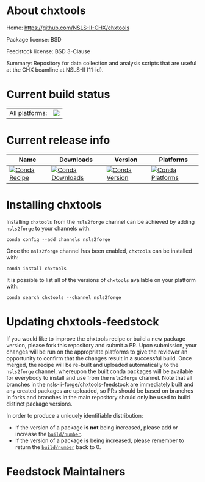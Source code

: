 About chxtools
==============

Home: https://github.com/NSLS-II-CHX/chxtools

Package license: BSD

Feedstock license: BSD 3-Clause

Summary: Repository for data collection and analysis scripts that are useful at
the CHX beamline at NSLS-II (11-id).




Current build status
====================


<table><tr><td>All platforms:</td>
    <td>
      <a href="https://dev.azure.com/nsls2forge/nsls2forge/_build/latest?definitionId=92&branchName=master">
        <img src="https://dev.azure.com/nsls2forge/nsls2forge/_apis/build/status/chxtools-feedstock?branchName=master">
      </a>
    </td>
  </tr>
</table>

Current release info
====================

| Name | Downloads | Version | Platforms |
| --- | --- | --- | --- |
| [![Conda Recipe](https://img.shields.io/badge/recipe-chxtools-green.svg)](https://anaconda.org/nsls2forge/chxtools) | [![Conda Downloads](https://img.shields.io/conda/dn/nsls2forge/chxtools.svg)](https://anaconda.org/nsls2forge/chxtools) | [![Conda Version](https://img.shields.io/conda/vn/nsls2forge/chxtools.svg)](https://anaconda.org/nsls2forge/chxtools) | [![Conda Platforms](https://img.shields.io/conda/pn/nsls2forge/chxtools.svg)](https://anaconda.org/nsls2forge/chxtools) |

Installing chxtools
===================

Installing `chxtools` from the `nsls2forge` channel can be achieved by adding `nsls2forge` to your channels with:

```
conda config --add channels nsls2forge
```

Once the `nsls2forge` channel has been enabled, `chxtools` can be installed with:

```
conda install chxtools
```

It is possible to list all of the versions of `chxtools` available on your platform with:

```
conda search chxtools --channel nsls2forge
```




Updating chxtools-feedstock
===========================

If you would like to improve the chxtools recipe or build a new
package version, please fork this repository and submit a PR. Upon submission,
your changes will be run on the appropriate platforms to give the reviewer an
opportunity to confirm that the changes result in a successful build. Once
merged, the recipe will be re-built and uploaded automatically to the
`nsls2forge` channel, whereupon the built conda packages will be available for
everybody to install and use from the `nsls2forge` channel.
Note that all branches in the nsls-ii-forge/chxtools-feedstock are
immediately built and any created packages are uploaded, so PRs should be based
on branches in forks and branches in the main repository should only be used to
build distinct package versions.

In order to produce a uniquely identifiable distribution:
 * If the version of a package **is not** being increased, please add or increase
   the [``build/number``](https://conda.io/docs/user-guide/tasks/build-packages/define-metadata.html#build-number-and-string).
 * If the version of a package **is** being increased, please remember to return
   the [``build/number``](https://conda.io/docs/user-guide/tasks/build-packages/define-metadata.html#build-number-and-string)
   back to 0.

Feedstock Maintainers
=====================


